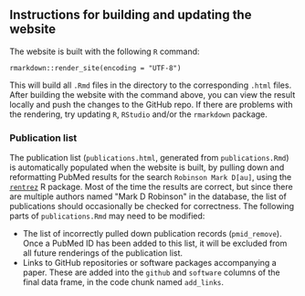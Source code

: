 ## Instructions for building and updating the website

The website is built with the following `R` command:

```
rmarkdown::render_site(encoding = "UTF-8")
```

This will build all `.Rmd` files in the directory to the corresponding `.html` files. After building the website with the command above, you can view the result locally and push the changes to the GitHub repo. If there are problems with the rendering, try updating `R`, `RStudio` and/or the `rmarkdown` package. 

### Publication list
The publication list (`publications.html`, generated from `publications.Rmd`) is automatically populated when the website is built, by pulling down and reformatting PubMed results for the search `Robinson Mark D[au]`, using the [`rentrez`](https://cran.r-project.org/web/packages/rentrez/index.html) R package. Most of the time the results are correct, but since there are multiple authors named "Mark D Robinson" in the database, the list of publications should occasionally be checked for correctness. The following parts of `publications.Rmd` may need to be modified:

- The list of incorrectly pulled down publication records (`pmid_remove`). Once a PubMed ID has been added to this list, it will be excluded from all future renderings of the publication list. 
- Links to GitHub repositories or software packages accompanying a paper. These are added into the `github` and `software` columns of the final data frame, in the code chunk named `add_links`. 